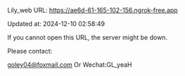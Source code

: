 Lily_web URL: https://ae6d-61-165-102-156.ngrok-free.app

Updated at: 2024-12-10 02:58:49

If you cannot open this URL, the server might be down.

Please contact: 

goley04@foxmail.com Or Wechat:GL_yeaH